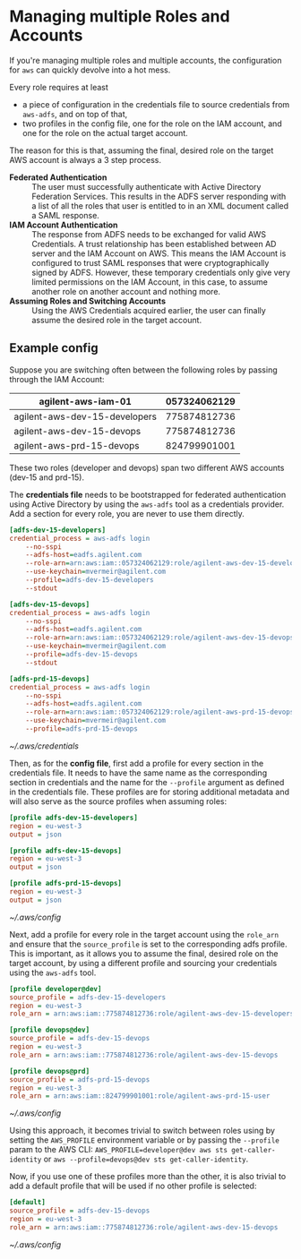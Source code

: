# Managing multiple Roles and Accounts

If you're managing multiple roles and multiple accounts, the configuration for `aws` can quickly devolve into a hot mess. 

Every role requires at least
* a piece of configuration in the credentials file to source credentials from `aws-adfs`, and on top of that,
* two profiles in the config file, one for the role on the IAM account, and one for the role on the actual target account.


The reason for this is that, assuming the final, desired role on the target AWS account is always a 3 step process.

<dl>
  <dt><strong>Federated Authentication</strong></dt>
  <dd>The user must successfully authenticate with Active Directory Federation Services. This results in the ADFS server responding with a list of all the roles that user is entitled to in an XML document called a SAML response.</dd>

  <dt><strong>IAM Account Authentication</strong></dt>
  <dd>The response from ADFS needs to be exchanged for valid AWS Credentials. A trust relationship has been established between AD server and the IAM Account on AWS. This means the IAM Account is configured to trust SAML responses that were cryptographically signed by ADFS. However, these temporary credentials only give very limited permissions on the IAM Account, in this case, to assume another role on another account and nothing more.</dd>

  <dt><strong>Assuming Roles and Switching Accounts</strong></dt>
  <dd>Using the AWS Credentials acquired earlier, the user can finally assume the desired role in the target account.</dd>
</dl>


## Example config
Suppose you are switching often between the following roles by passing through the IAM Account:

| agilent-aws-iam-01                | 057324062129 |
|-----------------------------------|--------------|
| agilent-aws-dev-15-developers     | 775874812736 |
| agilent-aws-dev-15-devops         | 775874812736 |
| agilent-aws-prd-15-devops         | 824799901001 |

These two roles (developer and devops) span two different AWS accounts (dev-15 and prd-15). 

The **credentials file** needs to be bootstrapped for federated authentication using Active Directory by using the `aws-adfs` tool as a credentials provider. Add a section for every role, you are never to use them directly.

```ini
[adfs-dev-15-developers]
credential_process = aws-adfs login
	--no-sspi
	--adfs-host=eadfs.agilent.com
	--role-arn=arn:aws:iam::057324062129:role/agilent-aws-dev-15-developers
	--use-keychain=mvermeir@agilent.com 
	--profile=adfs-dev-15-developers
	--stdout

[adfs-dev-15-devops]
credential_process = aws-adfs login
	--no-sspi
	--adfs-host=eadfs.agilent.com
	--role-arn=arn:aws:iam::057324062129:role/agilent-aws-dev-15-devops
	--use-keychain=mvermeir@agilent.com
	--profile=adfs-dev-15-devops
	--stdout

[adfs-prd-15-devops]
credential_process = aws-adfs login
	--no-sspi
	--adfs-host=eadfs.agilent.com
	--role-arn=arn:aws:iam::057324062129:role/agilent-aws-prd-15-devops
	--use-keychain=mvermeir@agilent.com
	--profile=adfs-prd-15-devops
```
_~/.aws/credentials_

Then, as for the **config file**, first add a profile for every section in the credentials file. It needs to have the same name as the corresponding section in credentials and the name for the `--profile` argument as defined in the credentials file. These profiles are for storing additional metadata and will also serve as the source profiles when assuming roles:

```ini
[profile adfs-dev-15-developers]
region = eu-west-3
output = json

[profile adfs-dev-15-devops]
region = eu-west-3
output = json

[profile adfs-prd-15-devops]
region = eu-west-3
output = json
```
_~/.aws/config_

Next, add a profile for every role in the target account using the `role_arn` and ensure that the `source_profile` is set to the corresponding adfs profile. This is important, as it allows you to assume the final, desired role on the target account, by using a different profile and sourcing your credentials using the `aws-adfs` tool.

```ini
[profile developer@dev]
source_profile = adfs-dev-15-developers
region = eu-west-3
role_arn = arn:aws:iam::775874812736:role/agilent-aws-dev-15-developers

[profile devops@dev]
source_profile = adfs-dev-15-devops
region = eu-west-3
role_arn = arn:aws:iam::775874812736:role/agilent-aws-dev-15-devops

[profile devops@prd]
source_profile = adfs-prd-15-devops
region = eu-west-3
role_arn = arn:aws:iam::824799901001:role/agilent-aws-prd-15-user
```
_~/.aws/config_

Using this approach, it becomes trivial to switch between roles using by setting the `AWS_PROFILE` environment variable or by passing the `--profile` param to the AWS CLI: `AWS_PROFILE=developer@dev aws sts get-caller-identity` or `aws --profile=devops@dev sts get-caller-identity`.

Now, if you use one of these profiles more than the other, it is also trivial to add a default profile that will be used if no other profile is selected:

```ini
[default]
source_profile = adfs-dev-15-devops
region = eu-west-3
role_arn = arn:aws:iam::775874812736:role/agilent-aws-dev-15-devops
```
_~/.aws/config_

